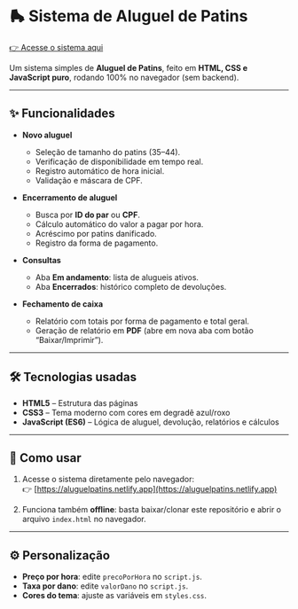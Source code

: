 # 🛼 Sistema de Aluguel de Patins

[👉 Acesse o sistema aqui](https://aluguelpatins.netlify.app)

Um sistema simples de **Aluguel de Patins**, feito em **HTML, CSS e JavaScript puro**, rodando 100% no navegador (sem backend).

---

## ✨ Funcionalidades

- **Novo aluguel**
  - Seleção de tamanho do patins (35–44).
  - Verificação de disponibilidade em tempo real.
  - Registro automático de hora inicial.
  - Validação e máscara de CPF.

- **Encerramento de aluguel**
  - Busca por **ID do par** ou **CPF**.
  - Cálculo automático do valor a pagar por hora.
  - Acréscimo por patins danificado.
  - Registro da forma de pagamento.

- **Consultas**
  - Aba **Em andamento**: lista de alugueis ativos.
  - Aba **Encerrados**: histórico completo de devoluções.

- **Fechamento de caixa**
  - Relatório com totais por forma de pagamento e total geral.
  - Geração de relatório em **PDF** (abre em nova aba com botão “Baixar/Imprimir”).

---

## 🛠️ Tecnologias usadas

- **HTML5** – Estrutura das páginas  
- **CSS3** – Tema moderno com cores em degradê azul/roxo  
- **JavaScript (ES6)** – Lógica de aluguel, devolução, relatórios e cálculos  

---

## 🚀 Como usar

1. Acesse o sistema diretamente pelo navegador:  
   👉 [https://aluguelpatins.netlify.app](https://aluguelpatins.netlify.app)

2. Funciona também **offline**: basta baixar/clonar este repositório e abrir o arquivo `index.html` no navegador.

---

## ⚙️ Personalização

- **Preço por hora**: edite `precoPorHora` no `script.js`.
- **Taxa por dano**: edite `valorDano` no `script.js`.
- **Cores do tema**: ajuste as variáveis em `styles.css`.

